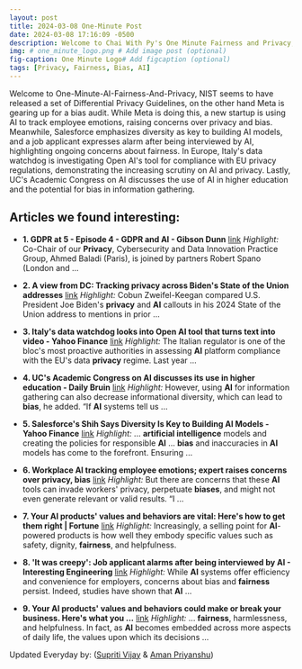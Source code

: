 ```yaml
---
layout: post
title: 2024-03-08 One-Minute Post
date: 2024-03-08 17:16:09 -0500
description: Welcome to Chai With Py's One Minute Fairness and Privacy, which aims to provide you the current happenings in the world of Fairness, Privacy, and AI.
img: # one_minute_logo.png # Add image post (optional)
fig-caption: One Minute Logo# Add figcaption (optional)
tags: [Privacy, Fairness, Bias, AI]
---
```


Welcome to One-Minute-AI-Fairness-And-Privacy, NIST seems to have released a set of Differential Privacy Guidelines, on the other hand Meta is gearing up for a bias audit. While Meta is doing this, a new startup is using AI to track employee emotions, raising concerns over privacy and bias. Meanwhile, Salesforce emphasizes diversity as key to building AI models, and a job applicant expresses alarm after being interviewed by AI, highlighting ongoing concerns about fairness. In Europe, Italy's data watchdog is investigating Open AI's tool for compliance with EU privacy regulations, demonstrating the increasing scrutiny on AI and privacy. Lastly, UC's Academic Congress on AI discusses the use of AI in higher education and the potential for bias in information gathering.

## Articles we found interesting:

- **1. GDPR at 5 - Episode 4 - GDPR and <b>AI</b> - Gibson Dunn** [link](https://www.gibsondunn.com/gdpr-at-5-episode-4-gdpr-and-ai/)
_Highlight:_ Co-Chair of our <b>Privacy</b>, Cybersecurity and Data Innovation Practice Group, Ahmed Baladi (Paris), is joined by partners Robert Spano (London and&nbsp;...

- **2. A view from DC: Tracking <b>privacy</b> across Biden&#39;s State of the Union addresses** [link](https://iapp.org/news/a/a-view-from-dc-tracking-privacy-across-bidens-state-of-the-union-addresses/)
_Highlight:_ Cobun Zweifel-Keegan compared U.S. President Joe Biden&#39;s <b>privacy</b> and <b>AI</b> callouts in his 2024 State of the Union address to mentions in prior&nbsp;...

- **3. Italy&#39;s data watchdog looks into Open <b>AI</b> tool that turns text into video - Yahoo Finance** [link](https://finance.yahoo.com/news/italys-data-watchdog-looks-open-163151235.html)
_Highlight:_ The Italian regulator is one of the bloc&#39;s most proactive authorities in assessing <b>AI</b> platform compliance with the EU&#39;s data <b>privacy</b> regime. Last year&nbsp;...

- **4. UC&#39;s Academic Congress on <b>AI</b> discusses its use in higher education - Daily Bruin** [link](https://dailybruin.com/2024/03/07/ucs-academic-congress-on-ai-discusses-its-use-in-higher-education/)
_Highlight:_ However, using <b>AI</b> for information gathering can also decrease informational diversity, which can lead to <b>bias</b>, he added. “If <b>AI</b> systems tell us&nbsp;...

- **5. Salesforce&#39;s Shih Says Diversity Is Key to Building <b>AI</b> Models - Yahoo Finance** [link](https://finance.yahoo.com/news/salesforce-shih-says-diversity-key-034616207.html)
_Highlight:_ ... <b>artificial intelligence</b> models and creating the policies for responsible <b>AI</b> ... <b>bias</b> and inaccuracies in <b>AI</b> models has come to the forefront. Ensuring&nbsp;...

- **6. Workplace <b>AI</b> tracking employee emotions; expert raises concerns over privacy, <b>bias</b>** [link](https://fox11online.com/news/nation-world/workplace-ai-tracking-employee-emotions-expert-raises-concerns-over-privacy-bias-technology-artificial-intelligence-worker-rights-feelings-job-surveillance-productivity)
_Highlight:_ But there are concerns that these <b>AI</b> tools can invade workers&#39; privacy, perpetuate <b>biases</b>, and might not even generate relevant or valid results. “I&nbsp;...

- **7. Your <b>AI</b> products&#39; values and behaviors are vital: Here&#39;s how to get them right | Fortune** [link](https://fortune.com/2024/03/08/artificial-intelligence-ai-products-values-behaviors-bcg/)
_Highlight:_ Increasingly, a selling point for <b>AI</b>-powered products is how well they embody specific values such as safety, dignity, <b>fairness</b>, and helpfulness.

- **8. &#39;It was creepy&#39;: Job applicant alarms after being interviewed by <b>AI</b> - Interesting Engineering** [link](https://interestingengineering.com/science/it-was-creepy-job-applicant-alarms-after-being-interviewed-by-ai)
_Highlight:_ While <b>AI</b> systems offer efficiency and convenience for employers, concerns about bias and <b>fairness</b> persist. Indeed, studies have shown that <b>AI</b>&nbsp;...

- **9. Your <b>AI</b> products&#39; values and behaviors could make or break your business. Here&#39;s what you ...** [link](https://ca.finance.yahoo.com/news/ai-products-values-behaviors-could-103000874.html)
_Highlight:_ ... <b>fairness</b>, harmlessness, and helpfulness. In fact, as <b>AI</b> becomes embedded across more aspects of daily life, the values upon which its decisions&nbsp;...


Updated Everyday by: (<a href="https://supritivijay.github.io/">Supriti Vijay</a> & <a href="https://amanpriyanshu.github.io/">Aman Priyanshu</a>)
